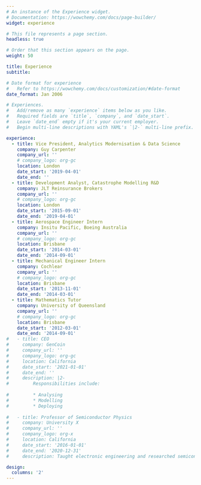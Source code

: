 ```yaml
---
# An instance of the Experience widget.
# Documentation: https://wowchemy.com/docs/page-builder/
widget: experience

# This file represents a page section.
headless: true

# Order that this section appears on the page.
weight: 50

title: Experience
subtitle:

# Date format for experience
#   Refer to https://wowchemy.com/docs/customization/#date-format
date_format: Jan 2006

# Experiences.
#   Add/remove as many `experience` items below as you like.
#   Required fields are `title`, `company`, and `date_start`.
#   Leave `date_end` empty if it's your current employer.
#   Begin multi-line descriptions with YAML's `|2-` multi-line prefix.

experience:
  - title: Vice President, Analytics Modernisation & Data Science
    company: Guy Carpenter
    company_url: ''
    # company_logo: org-gc
    location: London
    date_start: '2019-04-01'
    date_end: ''
  - title: Development Analyst, Catastrophe Modelling R&D
    company: JLT Reinsurance Brokers
    company_url: ''
    # company_logo: org-gc
    location: London
    date_start: '2015-09-01'
    date_end: '2019-04-01'
  - title: Aerospace Engineer Intern
    company: Insitu Pacific, Boeing Australia
    company_url: ''
    # company_logo: org-gc
    location: Brisbane
    date_start: '2014-03-01'
    date_end: '2014-09-01'
  - title: Mechanical Engineer Intern
    company: Cochlear
    company_url: ''
    # company_logo: org-gc
    location: Brisbane
    date_start: '2013-11-01'
    date_end: '2014-03-01'
  - title: Mathematics Tutor
    company: University of Queensland
    company_url: ''
    # company_logo: org-gc
    location: Brisbane
    date_start: '2012-03-01'
    date_end: '2014-09-01'   
#   - title: CEO
#     company: GenCoin
#     company_url: ''
#     company_logo: org-gc
#     location: California
#     date_start: '2021-01-01'
#     date_end: ''
#     description: |2-
#         Responsibilities include:
        
#         * Analysing
#         * Modelling
#         * Deploying
        
#   - title: Professor of Semiconductor Physics
#     company: University X
#     company_url: ''
#     company_logo: org-x
#     location: California
#     date_start: '2016-01-01'
#     date_end: '2020-12-31'
#     description: Taught electronic engineering and researched semiconductor physics.

design:
  columns: '2'
---
```

